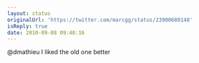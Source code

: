 ```yaml
---
layout: status
originalUrl: 'https://twitter.com/marcgg/status/23900680148'
isReply: true
date: 2010-09-08 09:48:16
---
```


@dmathieu I liked the old one better
